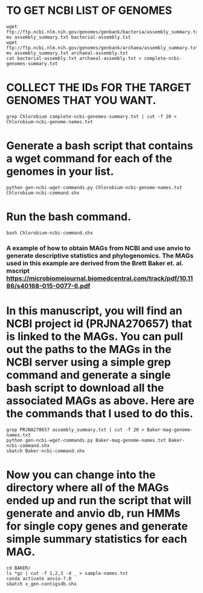 # TO GET NCBI LIST OF GENOMES
    
    wget ftp://ftp.ncbi.nlm.nih.gov/genomes/genbank/bacteria/assembly_summary.txt
    mv assembly_summary.txt bacterial-assembly.txt
    wget ftp://ftp.ncbi.nlm.nih.gov/genomes/genbank/archaea/assembly_summary.txt
    mv assembly_summary.txt archaeal-assembly.txt
    cat bacterial-assembly.txt archaeal-assembly.txt > complete-ncbi-genomes-summary.txt

# COLLECT THE IDs FOR THE TARGET GENOMES THAT YOU WANT.

    grep Chlorobium complete-ncbi-genomes-summary.txt | cut -f 20 > Chlorobium-ncbi-genome-names.txt

# Generate a bash script that contains a wget command for each of the genomes in your list. 
 
    python gen-ncbi-wget-commands.py Chlorobium-ncbi-genome-names.txt Chlorobium-ncbi-command.shx
 
# Run the bash command. 

    bash Chlorobium-ncbi-command.shx

### A example of how to obtain MAGs from NCBI and use anvio to generate descriptive statistics and phylogenomics. The MAGs used in this example are derived from the Brett Baker et. al. mscript https://microbiomejournal.biomedcentral.com/track/pdf/10.1186/s40168-015-0077-6.pdf

# In this manuscript, you will find an NCBI project id (PRJNA270657) that is linked to the MAGs. You can pull out the paths to the MAGs in the NCBI server using a simple grep command and generate a single bash script to download all the associated MAGs as above. Here are the commands that I used to do this.

    grep PRJNA270657 assembly_summary.txt | cut -f 20 > Baker-mag-genome-names.txt
    python gen-ncbi-wget-commands.py Baker-mag-genome-names.txt Baker-ncbi-command.shx
    sbatch Baker-ncbi-command.shx
    
# Now you can change into the directory where all of the MAGs ended up and run the script that will generate and anvio db, run HMMs for single copy genes and generate simple summary statistics for each MAG.

    cd BAKER/
    ls *gz | cut -f 1,2,3 -d _ > sample-names.txt
    conda activate anvio-7.0 
    sbatch x_gen-contigsdb.shx

